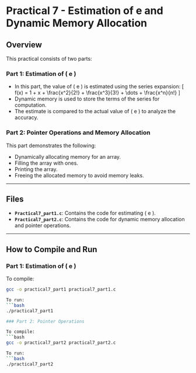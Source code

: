 # Practical 7 - Estimation of e and Dynamic Memory Allocation

## Overview
This practical consists of two parts:

### Part 1: Estimation of \( e \)
- In this part, the value of \( e \) is estimated using the series expansion:
  \[
  f(x) = 1 + x + \frac{x^2}{2!} + \frac{x^3}{3!} + \dots + \frac{x^n}{n!}
  \]
- Dynamic memory is used to store the terms of the series for computation.
- The estimate is compared to the actual value of \( e \) to analyze the accuracy.

### Part 2: Pointer Operations and Memory Allocation
This part demonstrates the following:
- Dynamically allocating memory for an array.
- Filling the array with ones.
- Printing the array.
- Freeing the allocated memory to avoid memory leaks.

---

## Files
- **`Practical7_part1.c`**: Contains the code for estimating \( e \).
- **`Practical7_part2.c`**: Contains the code for dynamic memory allocation and pointer operations.

---

## How to Compile and Run

### Part 1: Estimation of \( e \)

To compile:
```bash
gcc -o practical7_part1 practical7_part1.c

To run:
```bash
./practical7_part1

### Part 2: Pointer Operations

To compile:
```bash
gcc -o practical7_part2 practical7_part2.c

To run:
```bash
./practical7_part2
